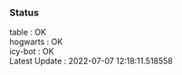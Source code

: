 ### Status


table : OK  
hogwarts : OK  
icy-bot : OK  
Latest Update : 2022-07-07 12:18:11.518558
